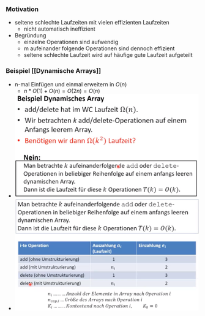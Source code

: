 ### Motivation
+ seltene schlechte Laufzeiten mit vielen effizienten Laufzeiten
	+ nicht automatisch ineffizient
+ Begründung
	+ einzelne Operationen sind aufwendig
	+ m aufeinander folgende Operationen sind dennoch effizient
	+ seltene schlechte Laufzeit wird auf häufige gute Laufzeit aufgeteilt

### Beispiel [[Dynamische Arrays]]
+ n-mal Einfügen und einmal erweitern in $O(n)$
	+ $n*O(1)+O(n)=O(2n)=O(n)$
+ ![](../../../../z_images/Pasted%20image%2020221114165707.png)
+ ![](../../../../z_images/Pasted%20image%2020221114170200.png)


